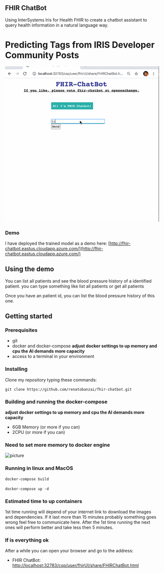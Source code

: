 ## FHIR ChatBot

Using InterSystems Iris for Health FHIR to create a chatbot assistant to query health information in a natural language way.

# Predicting Tags from IRIS Developer Community Posts
![picture](https://raw.githubusercontent.com/renatobanzai/fhir-chatbot/master/img/fhir_chatbot.gif)


### Demo
I have deployed the trained model as a demo here:
[http://fhir-chatbot.eastus.cloudapp.azure.com/](http://fhir-chatbot.eastus.cloudapp.azure.com/)

## Using the demo

You can list all patients and see the blood pressure history of a identified patient. 
you can type something like 
list all patients
or
get all patients

Once you have an patient id, you can list the blood pressure history of this one. 

## Getting started

### Prerequisites
* git
* docker and docker-compose **adjust docker settings to up memory and cpu the AI demands more capacity**
* access to a terminal in your environment

### Installing
Clone my repository typing these commands:

```
git clone https://github.com/renatobanzai/fhir-chatbot.git
```

### Building and running the docker-compose
**adjust docker settings to up memory and cpu the AI demands more capacity**
- 6GB Memory (or more if you can)
- 2CPU (or more if you can)

### Need to set more memory to docker engine
![picture](https://raw.githubusercontent.com/renatobanzai/iris-ml-suite/master/img/docker_memory.png)

### Running in linux and MacOS
```
docker-compose build

docker-compose up -d
```

### Estimated time to up containers
1st time running will depend of your internet link to download the images and dependencies. 
If it last more than 15 minutes probably something goes wrong feel free to communicate here.
After the 1st time running the next ones will perform better and take less then 5 minutes.


### If is everything ok
After a while you can open your browser and go to the address:

- FHIR ChatBot: [http://localhost:32783/csp/user/fhirUI/share/FHIRChatBot.html](http://localhost:32783/csp/user/fhirUI/share/FHIRChatBot.html)

